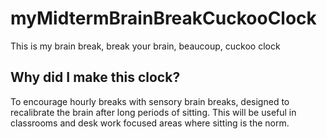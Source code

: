 # myMidtermBrainBreakCuckooClock
This is my brain break, break your brain, beaucoup, cuckoo clock
## Why did I make this clock?
To encourage hourly breaks with sensory brain breaks, designed to recalibrate the brain after long periods of sitting.
This will be useful in classrooms and desk work focused areas where sitting is the norm.
